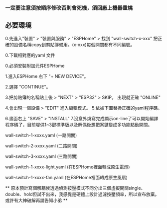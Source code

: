 ### 一定要注意須按順序修改否則會死機，須回廠上機器重燒

## 必要環境

0.先進入"裝置" > "裝置與服務" > "ESPHome" > 找到 "wall-switch-x-xxx"  把正確的設備名稱copy到剪貼簿備用。(x-xxx)每個開關都有不同編號。

0.下載相對應的yaml 文件

0.必須安裝附加元件ESPHome


1.進入ESPHome 右下 "+ NEW DEVICE"。

2.選擇 "CONTINUE"。

3.把剪貼簿的名稱貼上後 > "NEXT" > "ESP32" > SKIP。 出現就正確 "ONLINE"



4.會出現一個設備 > "EDIT" 進入編輯模式。
5.依據下圖替換正確的yaml程序碼。

6.畫面右上 "SAVE" > "INSTALL"
7.沒意外燒寫完成顯示on-line了可以開始編譯程序碼了，目前堤供1~3鍵標準版以及解偶後想把案鍵變成多功能點動開關。

wall-switch-1-xxxx.yaml (一路開關)

wall-switch-2-xxxx.yaml (二路開關)

wall-switch-3-xxxx.yaml (三路開關)

wall-switch-1-xxxx-light.yaml (在ESPHome裡面轉成原生電燈)

wall-switch-1-xxxx-fan.yaml (在ESPHome裡面轉成原生風扇)


** 原本預計寫個解耦候透過偵測按壓模式不同分出三個虛擬開關single、double、hold但試不出來，我感覺是硬體上設計過濾按壓頻率，所以宣布放棄。 或許有大神破解再請告知小弟 **

